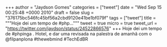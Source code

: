 
+++
author = "Jaydson Gomes"
categories = ["tweet"]
date = "Wed Sep 15 00:25:48 +0000 2010"
draft = false
slug = "376175bc546fc45bf56a2cbd9120e41be1bf079f"
tags = ["tweet"]
title = """Hoje dei um tempo de #php..."""
tweet = true
micro = true
tweet_url = "https://twitter.com/jaydson/status/24522866576"
+++
Hoje dei um tempo de #phpinga . Hotel, e dar uma revisada na palestra de amanhã com o @filpanplona #thewebmind #TechEdBR
